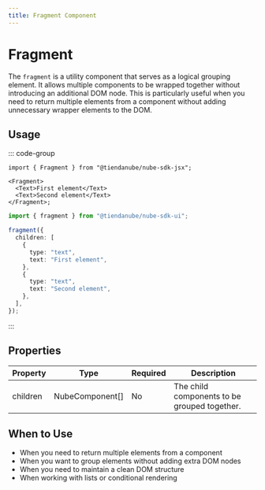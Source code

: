 ```yaml
---
title: Fragment Component
---
```


# Fragment

The `fragment` is a utility component that serves as a logical grouping element.
It allows multiple components to be wrapped together without introducing an additional DOM node.
This is particularly useful when you need to return multiple elements from a component
without adding unnecessary wrapper elements to the DOM.

## Usage

::: code-group

```tsx [JSX]
import { Fragment } from "@tiendanube/nube-sdk-jsx";

<Fragment>
  <Text>First element</Text>
  <Text>Second element</Text>
</Fragment>;
```

```typescript [Declarative]
import { fragment } from "@tiendanube/nube-sdk-ui";

fragment({
  children: [
    {
      type: "text",
      text: "First element",
    },
    {
      type: "text",
      text: "Second element",
    },
  ],
});
```

:::

## Properties

| Property | Type              | Required | Description                                                   |
| -------- | ----------------- | -------- | ------------------------------------------------------------- |
| children | NubeComponent[]   | No       | The child components to be grouped together.                  |

## When to Use

- When you need to return multiple elements from a component
- When you want to group elements without adding extra DOM nodes
- When you need to maintain a clean DOM structure
- When working with lists or conditional rendering
